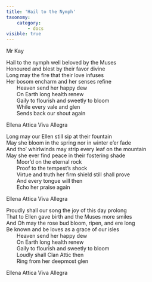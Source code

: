 ```yaml
---
title: 'Hail to the Nymph'
taxonomy:
    category:
        - docs
visible: true
---
```


<div class="author">Mr Kay</div>

Hail to the nymph well beloved by the Muses  
Honoured and blest by their favor divine  
Long may the fire that their love infuses  
Her bosom encharm and her senses refine  
&emsp;&emsp;Heaven send her happy dew  
&emsp;&emsp;On Earth long health renew  
&emsp;&emsp;Gaily to flourish and sweetly to bloom  
&emsp;&emsp;While every vale and glen  
&emsp;&emsp;Sends back our shout again

Ellena Attica Viva Allegra

Long may our Ellen still sip at their fountain  
May she bloom in the spring nor in winter e’er fade  
And tho’ whirlwinds may strip every leaf on the mountain  
May she ever find peace in their fostering shade  
&emsp;&emsp;Moor’d on the eternal rock  
&emsp;&emsp;Proof to the tempest’s shock  
&emsp;&emsp;Virtue and truth her firm shield still shall prove  
&emsp;&emsp;And every tongue will then  
&emsp;&emsp;Echo her praise again

Ellena Attica Viva Allegra

Proudly shall our song the joy of this day prolong  
That to Ellen gave birth and the Muses more smiles  
And Oh may the rose bud bloom, ripen, and ere long  
Be known and be loves as a grace of our isles  
&emsp;&emsp;Heaven send her happy dew  
&emsp;&emsp;On Earth long health renew  
&emsp;&emsp;Gaily to flourish and sweetly to bloom  
&emsp;&emsp;Loudly shall Clan Attic then  
&emsp;&emsp;Ring from her deepmost glen

Ellena Attica Viva Allegra